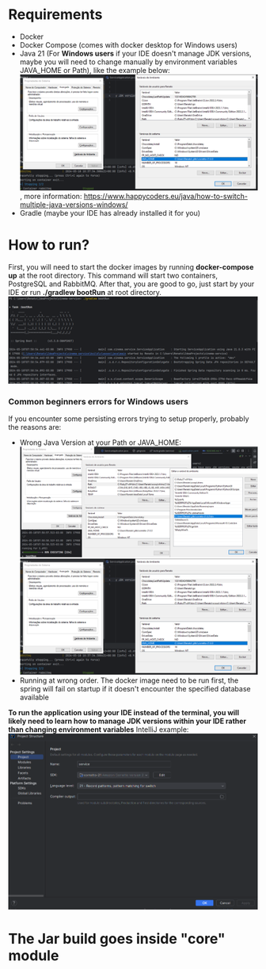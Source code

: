 # Requirements
- Docker
- Docker Compose (comes with docker desktop for Windows users)
- Java 21 (For **Windows users** if your IDE doesn't manage JDK versions, maybe you will need to change manually by environment variables JAVA_HOME or Path), like the example below:
![img.png](./readme-images/environment-variables-example.png), more information: https://www.happycoders.eu/java/how-to-switch-multiple-java-versions-windows/
- Gradle (maybe your IDE has already installed it for you)

# How to run?
First, you will need to start the docker images by running **docker-compose up** at the root directory. This command will start two containers, PostgreSQL and RabbitMQ.
After that, you are good to go, just start by your IDE or run **./gradlew bootRun** at root directory.
![img.png](./readme-images/spring-start-example.png)

### Common beginners errors for Windows users
If you encounter some persisting errors trying to setup properly, probably the reasons are:
- Wrong Java Version at your Path or JAVA_HOME:
![img.png](./readme-images/java-path-environment-variables.png)
![img.png](./readme-images/environment-variables-example.png)
- Running at wrong order. The docker image need to be run first, the spring will fail on startup if it doesn't encounter the specified database available

**To run the application using your IDE instead of the terminal, you will likely need to learn how to manage JDK versions within your IDE rather than changing environment variables**
IntelliJ example:
![img.png](./readme-images/changing-jdk-version-by-intellij.png)


# The Jar build goes inside "core" module